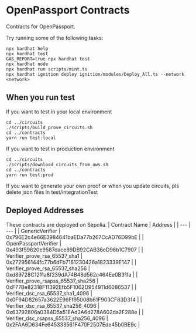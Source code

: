 # OpenPassport Contracts

Contracts for OpenPassport.

Try running some of the following tasks:

```shell
npx hardhat help
npx hardhat test
GAS_REPORT=true npx hardhat test
npx hardhat node
npx hardhat run scripts/mint.ts
npx hardhat ignition deploy ignition/modules/Deploy_All.ts --network <network>
```

## When you run test
If you want to test in your local environment

```shell
cd ../circuits
./scripts/build_prove_circuits.sh
cd ../contracts
yarn run test:local
```

If you want to test in production environment
```shell
cd ../circuits
./scripts/download_circuits_from_aws.sh
cd ../contracts
yarn run test:prod
```

If you want to generate your own proof or when you update circuits, pls delete json files in test/integrationTest

## Deployed Addresses
These contracts are deployed on Sepolia.
| Contract Name | Address |
| --- | --- |
| GenericVerifier | 0x796E2c4e66E3984641baEDa77b267CcAD76D99bE |
| OpenPassportVerifier | 0x493f59620e9587dace89DB92CAB36eD96b1C7907 |
| Verifier_prove_rsa_65537_sha1 | 0x272956144fc77b6dFb7161230426a1823339E147 |
| Verifier_prove_rsa_65537_sha256 | 0xd89728C1211a8f239dA74B48d562c464Ee0B31fa |
| Verifier_prove_rsapss_65537_sha256 | 0xF77Be82318F11392Efb5F1062D954911d6086537 |
| Verifier_dsc_rsa_65537_sha1_4096 | 0x0F94D82657a3622E96Ff95008b61F903CF83D314 |
| Verifier_dsc_rsa_65537_sha256_4096 | 0x63792806a0384D5a51EAd3A6d278A602da2F288e |
| Verifier_dsc_rsapss_65537_sha256_4096 | 0x2FAA6D634Fe645333561F470F2507Ede45b0BE9c |